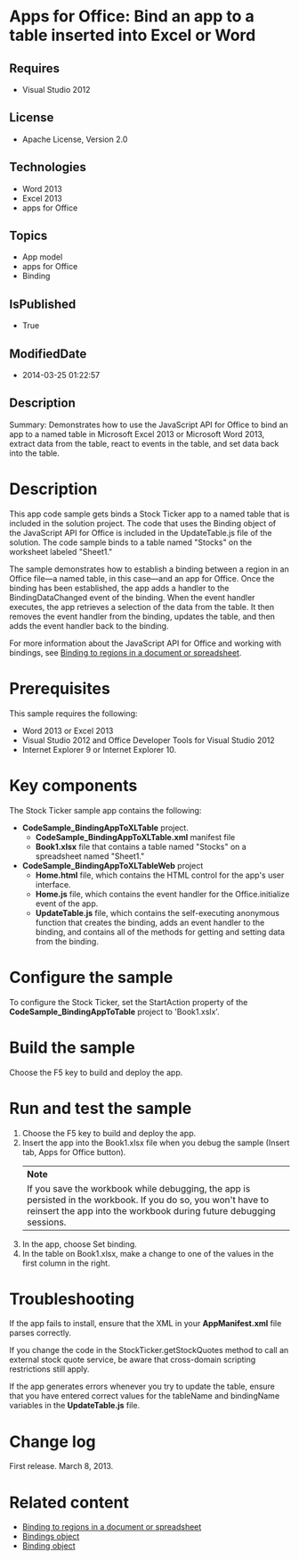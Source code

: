 # Apps for Office: Bind an app to a table inserted into Excel or Word
## Requires
* Visual Studio 2012
## License
* Apache License, Version 2.0
## Technologies
* Word 2013
* Excel 2013
* apps for Office
## Topics
* App model
* apps for Office
* Binding
## IsPublished
* True
## ModifiedDate
* 2014-03-25 01:22:57
## Description

<p id="header"><span class="label">Summary:</span> Demonstrates how to use the JavaScript API for Office to bind an app to a named table in Microsoft Excel 2013 or Microsoft Word 2013, extract data from the table, react to events in the table, and set data
 back into the table.</p>
<div id="mainSection">
<div id="mainBody">
<h1 class="heading">Description</h1>
<div id="sectionSection0" class="section">
<p>This app code sample gets binds a Stock Ticker app to a named table that is included in the solution project. The code that uses the Binding object of the JavaScript API for Office is included in the UpdateTable.js file of the solution. The code sample binds
 to a table named &quot;Stocks&quot; on the worksheet labeled &quot;Sheet1.&quot;</p>
<p>The sample demonstrates how to establish a binding between a region in an Office file&mdash;a named table, in this case&mdash;and an app for Office. Once the binding has been established, the app adds a handler to the
<span><span class="keyword">BindingDataChanged</span></span> event of the binding. When the event handler executes, the app retrieves a selection of the data from the table. It then removes the event handler from the binding, updates the table, and then adds
 the event handler back to the binding.</p>
<p>For more information about the JavaScript API for Office and working with bindings, see
<a href="http://msdn.microsoft.com/en-us/library/office/apps/fp123511.aspx" target="_blank">
Binding to regions in a document or spreadsheet</a>.</p>
</div>
<h1 class="heading">Prerequisites</h1>
<div id="sectionSection1" class="section">
<div>This sample requires the following:</div>
<ul>
<li>
<div>Word 2013 or Excel 2013</div>
</li><li>
<div>Visual Studio 2012 and Office Developer Tools for Visual Studio 2012</div>
</li><li>
<div>Internet Explorer 9 or Internet Explorer 10.</div>
</li></ul>
</div>
<h1 class="heading">Key components</h1>
<div id="sectionSection2" class="section">
<div>The Stock Ticker sample app contains the following:</div>
<ul>
<li>
<div><strong>CodeSample_BindingAppToXLTable</strong> project.</div>
<ul>
<li>
<div><strong>CodeSample_BindingAppToXLTable.xml</strong> manifest file</div>
</li><li>
<div><strong>Book1.xlsx</strong> file that contains a table named &quot;Stocks&quot; on a spreadsheet named &quot;Sheet1.&quot;</div>
</li></ul>
</li><li>
<div><strong>CodeSample_BindingAppToXLTableWeb</strong> project</div>
<ul>
<li>
<div><strong>Home.html</strong> file, which contains the HTML control for the app's user interface.</div>
</li><li>
<div><strong>Home.js</strong> file, which contains the event handler for the <span>
<span class="keyword">Office.initialize</span></span> event of the app.</div>
</li><li>
<div><strong>UpdateTable.js</strong> file, which contains the self-executing anonymous function that creates the binding, adds an event handler to the binding, and contains all of the methods for getting and setting data from the binding.</div>
</li></ul>
</li></ul>
</div>
<h1 class="heading">Configure the sample</h1>
<div id="sectionSection3" class="section">
<p>To configure the Stock Ticker, set the <span class="ui">StartAction</span> property of the
<strong>CodeSample_BindingAppToTable</strong> project to 'Book1.xslx'.</p>
</div>
<h1 class="heading">Build the sample</h1>
<div id="sectionSection4" class="section">
<p>Choose the F5 key to build and deploy the app.</p>
</div>
<h1 class="heading">Run and test the sample</h1>
<div id="sectionSection5" class="section">
<ol>
<li>
<div>Choose the F5 key to build and deploy the app.</div>
</li><li>
<div>Insert the app into the Book1.xlsx file when you debug the sample (<span class="ui">Insert</span> tab,
<span class="ui">Apps for Office</span> button).</div>
<div class="alert">
<table cellspacing="0" cellpadding="0" width="100%">
<tbody>
<tr>
<th align="left"><strong>Note</strong></th>
</tr>
<tr>
<td>
<div>If you save the workbook while debugging, the app is persisted in the workbook. If you do so, you won't have to reinsert the app into the workbook during future debugging sessions.</div>
</td>
</tr>
</tbody>
</table>
</div>
</li><li>
<div>In the app, choose <span class="ui">Set binding</span>.</div>
</li><li>
<div>In the table on Book1.xlsx, make a change to one of the values in the first column in the right.</div>
</li></ol>
</div>
<h1 class="heading">Troubleshooting</h1>
<div id="sectionSection6" class="section">
<p>If the app fails to install, ensure that the XML in your <strong>AppManifest.xml</strong> file parses correctly.</p>
<p>If you change the code in the <span class="code">StockTicker.getStockQuotes</span> method to call an external stock quote service, be aware that cross-domain scripting restrictions still apply.</p>
<p>If the app generates errors whenever you try to update the table, ensure that you have entered correct values for the
<span class="code">tableName</span> and <span class="code">bindingName</span> variables in the
<strong>UpdateTable.js</strong> file.</p>
</div>
<h1 class="heading">Change log</h1>
<div id="sectionSection7" class="section">
<p>First release. March 8, 2013.</p>
</div>
<h1 class="heading">Related content</h1>
<div id="sectionSection8" class="section">
<ul>
<li>
<div><a href="http://msdn.microsoft.com/en-us/library/office/apps/fp123511.aspx" target="_blank">Binding to regions in a document or spreadsheet</a></div>
</li><li>
<div><a href="http://msdn.microsoft.com/en-us/library/office/apps/fp160966.aspx" target="_blank">Bindings object</a></div>
</li><li>
<div><a href="http://msdn.microsoft.com/en-us/library/office/apps/fp161045.aspx" target="_blank">Binding object</a></div>
</li></ul>
</div>
</div>
</div>
